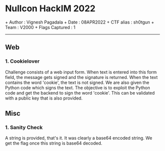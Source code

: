 # Nullcon HackIM 2022

\+ Author			: Vignesh Pagadala
\+ Date				: 08APR2022
\+ CTF alias 		: sh0tgun
\+ Team 			: V2000
\+ Flags Captured	: 1

---

## Web
### 1. Cookielover
Challenge consists of a web input form. When text is entered into this form field, the message gets signed and the signature is returned. When the text contains the word 'cookie', the text is not signed. We are also given the Python code which signs the text. The objective is to exploit the Python code and get the backend to sign the word 'cookie'. This can be validated with a public key that is also provided.    

## Misc
### 1. Sanity Check
A string is provided, that's it. It was clearly a base64 encoded string. We get the flag once this string is base64 decoded.